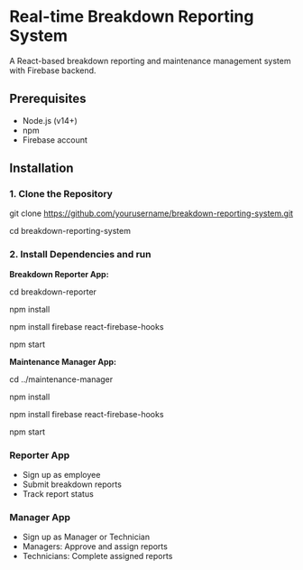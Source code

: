 # Real-time Breakdown Reporting System

A React-based breakdown reporting and maintenance management system with Firebase backend.

## Prerequisites

- Node.js (v14+)
- npm
- Firebase account

## Installation

### 1. Clone the Repository

git clone https://github.com/yourusername/breakdown-reporting-system.git

cd breakdown-reporting-system

### 2. Install Dependencies and run

**Breakdown Reporter App:**

cd breakdown-reporter

npm install

npm install firebase react-firebase-hooks

npm start

**Maintenance Manager App:**

cd ../maintenance-manager

npm install

npm install firebase react-firebase-hooks

npm start

### Reporter App
- Sign up as employee
- Submit breakdown reports
- Track report status

### Manager App
- Sign up as Manager or Technician
- Managers: Approve and assign reports
- Technicians: Complete assigned reports













